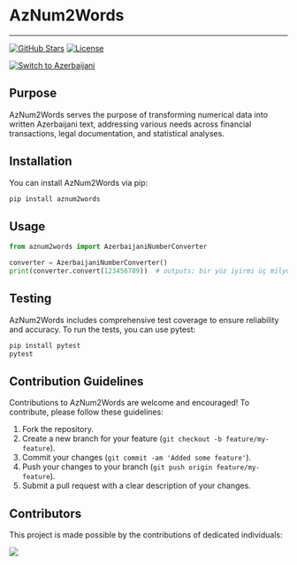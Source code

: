 # AzNum2Words

- - -
[![GitHub Stars](https://img.shields.io/github/stars/zmmmdf/aznum2words.svg?style=social&label=Stars&style=plastic)](https://github.com/zmmmdf/aznum2words/stargazers)
[![License](https://img.shields.io/badge/license-MIT-green)](./LICENSE)

[![Switch to Azerbaijani](https://img.shields.io/badge/lang-az-brightgreen)](./README.az.md)

## Purpose

AzNum2Words serves the purpose of transforming numerical data into written Azerbaijani text, addressing various needs across financial transactions, legal documentation, and statistical analyses.

## Installation

You can install AzNum2Words via pip:

```bash
pip install aznum2words
```

## Usage

```python
from aznum2words import AzerbaijaniNumberConverter

converter = AzerbaijaniNumberConverter()
print(converter.convert(123456789))  # outputs: bir yüz iyirmi üç milyon dörd yüz əlli altı min yeddi yüz səkkiz doqquz
```

## Testing

AzNum2Words includes comprehensive test coverage to ensure reliability and accuracy. To run the tests, you can use pytest:

```bash
pip install pytest
pytest
```

## Contribution Guidelines

Contributions to AzNum2Words are welcome and encouraged! To contribute, please follow these guidelines:

1. Fork the repository.
2. Create a new branch for your feature (`git checkout -b feature/my-feature`).
3. Commit your changes (`git commit -am 'Added some feature'`).
4. Push your changes to your branch (`git push origin feature/my-feature`).
5. Submit a pull request with a clear description of your changes.

## Contributors

This project is made possible by the contributions of dedicated individuals:

<!-- Contributors list -->
<a href="https://github.com/zmmmdf/aznum2words/graphs/contributors">
  <img src="https://contrib.rocks/image?repo=zmmmdf/aznum2words" />
</a>

<!--Made with [contrib.rocks](https://contrib.rocks). -->
<!-- Contributors list -->
